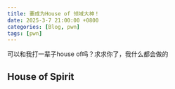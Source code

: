 ```yaml
---
title: 要成为House of 领域大神！
date: 2025-3-7 21:00:00 +0800
categories: [Blog, pwn]
tags: [pwn]
---
```

可以和我打一辈子house of吗？求求你了，我什么都会做的
## House of Spirit
